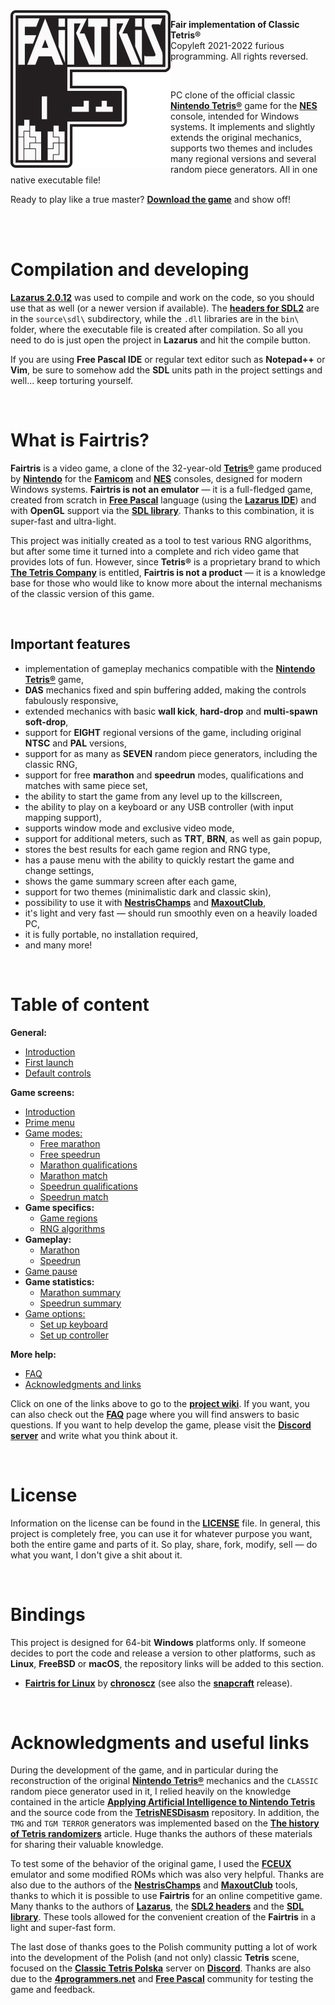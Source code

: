 <img align="left" src="blob/readme/logo.png">

**Fair implementation of Classic Tetris®**</br>
Copyleft 2021-2022 furious programming. All rights reversed.

</br>

PC clone of the official classic **[Nintendo Tetris®](https://en.wikipedia.org/wiki/Tetris_(NES_video_game))** game for the **[NES](https://en.wikipedia.org/wiki/Nintendo_Entertainment_System)** console, intended for Windows systems. It implements and slightly extends the original mechanics, supports two themes and includes many regional versions and several random piece generators. All in one native executable file!

Ready to play like a true master? **[Download the game](https://github.com/furious-programming/Fairtris/releases/download/v3.0.0.2-beta/fairtris_3.0_beta_release.zip)** and show off!

</br></br>

# Compilation and developing

**[Lazarus 2.0.12](https://sourceforge.net/projects/lazarus)** was used to compile and work on the code, so you should use that as well (or a newer version if available). The **[headers for SDL2](https://github.com/PascalGameDevelopment/SDL2-for-Pascal)** are in the `source\sdl\` subdirectory, while the `.dll` libraries are in the `bin\` folder, where the executable file is created after compilation. So all you need to do is just open the project in **Lazarus** and hit the compile button.

If you are using **Free Pascal IDE** or regular text editor such as **Notepad++** or **Vim**, be sure to somehow add the **SDL** units path in the project settings and well... keep torturing yourself.

</br>

# What is Fairtris?

**Fairtris** is a video game, a clone of the 32-year-old **[Tetris®](https://en.wikipedia.org/wiki/Tetris_(NES_video_game))** game produced by **[Nintendo](https://www.nintendo.com)** for the **[Famicom](https://en.wikipedia.org/wiki/Nintendo_Entertainment_System)** and **[NES](https://en.wikipedia.org/wiki/Nintendo_Entertainment_System)** consoles, designed for modern Windows systems. **Fairtris is not an emulator** — it is a full-fledged game, created from scratch in **[Free Pascal](https://www.freepascal.org)** language (using the **[Lazarus IDE](https://www.lazarus-ide.org)**) and with **OpenGL** support via the **[SDL library](https://www.libsdl.org)**. Thanks to this combination, it is super-fast and ultra-light.

This project was initially created as a tool to test various RNG algorithms, but after some time it turned into a complete and rich video game that provides lots of fun. However, since **Tetris®** is a proprietary brand to which **[The Tetris Company](https://tetris.com/)** is entitled, **Fairtris is not a product** — it is a knowledge base for those who would like to know more about the internal mechanisms of the classic version of this game.

</br>

## Important features

- implementation of gameplay mechanics compatible with the **[Nintendo Tetris®](https://en.wikipedia.org/wiki/Tetris_(NES_video_game))** game,
- **DAS** mechanics fixed and spin buffering added, making the controls fabulously responsive,
- extended mechanics with basic **wall kick**, **hard-drop** and **multi-spawn soft-drop**,
- support for **EIGHT** regional versions of the game, including original **NTSC** and **PAL** versions,
- support for as many as **SEVEN** random piece generators, including the classic RNG,
- support for free **marathon** and **speedrun** modes, qualifications and matches with same piece set,
- the ability to start the game from any level up to the killscreen,
- the ability to play on a keyboard or any USB controller (with input mapping support),
- supports window mode and exclusive video mode,
- support for additional meters, such as **TRT**, **BRN**, as well as gain popup,
- stores the best results for each game region and RNG type,
- has a pause menu with the ability to quickly restart the game and change settings,
- shows the game summary screen after each game,
- support for two themes (minimalistic dark and classic skin),
- possibility to use it with **[NestrisChamps](https://nestrischamps.herokuapp.com)** and **[MaxoutClub](https://maxoutclub.com)**,
- it's light and very fast — should run smoothly even on a heavily loaded PC,
- it is fully portable, no installation required,
- and many more!

</br>

# Table of content

**General:**
* [Introduction](https://github.com/furious-programming/Fairtris/wiki)
* [First launch](https://github.com/furious-programming/Fairtris/wiki/first-launch)
* [Default controls](https://github.com/furious-programming/Fairtris/wiki/default-controls)

**Game screens:**
* [Introduction](https://github.com/furious-programming/Fairtris/wiki/game-scenes)
* [Prime menu](https://github.com/furious-programming/Fairtris/wiki/prime-menu)
* [Game modes:](https://github.com/furious-programming/Fairtris/wiki/game-modes)
    * [Free marathon](https://github.com/furious-programming/Fairtris/wiki/free-marathon)
    * [Free speedrun](https://github.com/furious-programming/Fairtris/wiki/free-speedrun)
    * [Marathon qualifications](https://github.com/furious-programming/Fairtris/wiki/marathon-qualifications)
    * [Marathon match](https://github.com/furious-programming/Fairtris/wiki/marathon-match)
    * [Speedrun qualifications](https://github.com/furious-programming/Fairtris/wiki/speedrun-qualifications)
    * [Speedrun match](https://github.com/furious-programming/Fairtris/wiki/speedrun-match)
* **Game specifics:**
    * [Game regions](https://github.com/furious-programming/Fairtris/wiki/game-regions)
    * [RNG algorithms](https://github.com/furious-programming/Fairtris/wiki/rng-algorithms)
* **Gameplay:**
    * [Marathon](https://github.com/furious-programming/Fairtris/wiki/marathon)
    * [Speedrun](https://github.com/furious-programming/Fairtris/wiki/speedrun)
* [Game pause](https://github.com/furious-programming/Fairtris/wiki/game-pause)
* **Game statistics:**
    * [Marathon summary](https://github.com/furious-programming/Fairtris/wiki/marathon-summary)
    * [Speedrun summary](https://github.com/furious-programming/Fairtris/wiki/speedrun-summary)
* [Game options:](https://github.com/furious-programming/Fairtris/wiki/game-options)
    * [Set up keyboard](https://github.com/furious-programming/Fairtris/wiki/set-up-keyboard)
    * [Set up controller](https://github.com/furious-programming/Fairtris/wiki/set-up-controller)

**More help:**
* [FAQ](https://github.com/furious-programming/Fairtris/wiki/faq)
* [Acknowledgments and links](https://github.com/furious-programming/Fairtris/wiki/acknowledgments-and-links)

Click on one of the links above to go to the **[project wiki](https://github.com/furious-programming/fairtris/wiki)**. If you want, you can also check out the **[FAQ](https://github.com/furious-programming/Fairtris/wiki/faq)** page where you will find answers to basic questions. If you want to help develop the game, please visit the **[Discord server](https://discord.gg/qQRfEDcTrY)** and write what you think about it.

</br>

# License

Information on the license can be found in the **[LICENSE](LICENSE)** file. In general, this project is completely free, you can use it for whatever purpose you want, both the entire game and parts of it. So play, share, fork, modify, sell — do what you want, I don't give a shit about it.

</br>

# Bindings

This project is designed for 64-bit **Windows** platforms only. If someone decides to port the code and release a version to other platforms, such as **Linux**, **FreeBSD** or **macOS**, the repository links will be added to this section.

* **[Fairtris for Linux](https://github.com/chronoscz/Fairtris)** by **[chronoscz](https://github.com/chronoscz)** (see also the **[snapcraft](https://snapcraft.io/fairtris)** release).

</br>

# Acknowledgments and useful links

During the development of the game, and in particular during the reconstruction of the original **[Nintendo Tetris®](https://en.wikipedia.org/wiki/Tetris_(NES_video_game))** mechanics and the `CLASSIC` random piece generator used in it, I relied heavily on the knowledge contained in the article **[Applying Artificial Intelligence to Nintendo Tetris](https://meatfighter.com/nintendotetrisai)** and the source code from the **[TetrisNESDisasm](https://github.com/CelestialAmber/TetrisNESDisasm)** repository. In addition, the `TMG` and `TGM TERROR` generators was implemented based on the **[The history of Tetris randomizers](https://simon.lc/the-history-of-tetris-randomizers)** article. Huge thanks the authors of these materials for sharing their valuable knowledge.

To test some of the behavior of the original game, I used the **[FCEUX](http://fceux.com)** emulator and some modified ROMs which was also very helpful. Thanks are also due to the authors of the **[NestrisChamps](https://nestrischamps.herokuapp.com)** and **[MaxoutClub](https://maxoutclub.com)** tools, thanks to which it is possible to use **Fairtris** for an online competitive game. Many thanks to the authors of **[Lazarus](https://www.lazarus-ide.org/)**, the **[SDL2 headers](https://github.com/PascalGameDevelopment/SDL2-for-Pascal)** and the **[SDL library](https://www.libsdl.org)**. These tools allowed for the convenient creation of the **Fairtris** in a light and super-fast form.

The last dose of thanks goes to the Polish community putting a lot of work into the development of the Polish (and not only) classic **Tetris** scene, focused on the **[Classic Tetris Polska](https://discord.gg/QXPv3RSZ)** server on **[Discord](https://discord.com/)**. Thanks are also due to the **[4programmers.net](https://4programmers.net/)** and **[Free Pascal](https://forum.lazarus.freepascal.org/)** community for testing the game and feedback.
